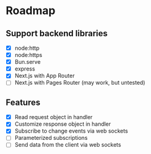 # Roadmap

## Support backend libraries

- [x] node:http
- [x] node:https
- [x] Bun.serve
- [x] express
- [x] Next.js with App Router
- [ ] Next.js with Pages Router (may work, but untested)

## Features

- [x] Read request object in handler
- [x] Customize response object in handler
- [x] Subscribe to change events via web sockets
- [ ] Parameterized subscriptions
- [ ] Send data from the client via web sockets
